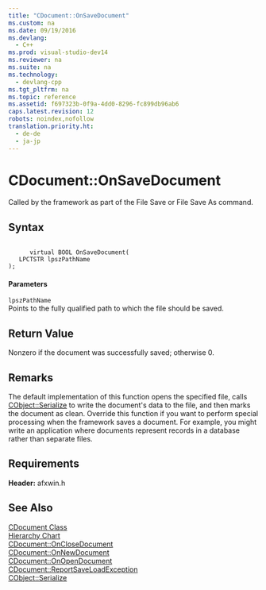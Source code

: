 ```yaml
---
title: "CDocument::OnSaveDocument"
ms.custom: na
ms.date: 09/19/2016
ms.devlang: 
  - C++
ms.prod: visual-studio-dev14
ms.reviewer: na
ms.suite: na
ms.technology: 
  - devlang-cpp
ms.tgt_pltfrm: na
ms.topic: reference
ms.assetid: f697323b-0f9a-4dd0-8296-fc899db96ab6
caps.latest.revision: 12
robots: noindex,nofollow
translation.priority.ht: 
  - de-de
  - ja-jp
---
```

# CDocument::OnSaveDocument
Called by the framework as part of the File Save or File Save As command.  
  
## Syntax  
  
```  
  
      virtual BOOL OnSaveDocument(  
   LPCTSTR lpszPathName   
);  
```  
  
#### Parameters  
 `lpszPathName`  
 Points to the fully qualified path to which the file should be saved.  
  
## Return Value  
 Nonzero if the document was successfully saved; otherwise 0.  
  
## Remarks  
 The default implementation of this function opens the specified file, calls [CObject::Serialize](../vs140/CObject--Serialize.md) to write the document's data to the file, and then marks the document as clean. Override this function if you want to perform special processing when the framework saves a document. For example, you might write an application where documents represent records in a database rather than separate files.  
  
## Requirements  
 **Header:** afxwin.h  
  
## See Also  
 [CDocument Class](../vs140/CDocument-Class.md)   
 [Hierarchy Chart](../vs140/Hierarchy-Chart.md)   
 [CDocument::OnCloseDocument](../vs140/CDocument--OnCloseDocument.md)   
 [CDocument::OnNewDocument](../vs140/CDocument--OnNewDocument.md)   
 [CDocument::OnOpenDocument](../vs140/CDocument--OnOpenDocument.md)   
 [CDocument::ReportSaveLoadException](../vs140/CDocument--ReportSaveLoadException.md)   
 [CObject::Serialize](../vs140/CObject--Serialize.md)